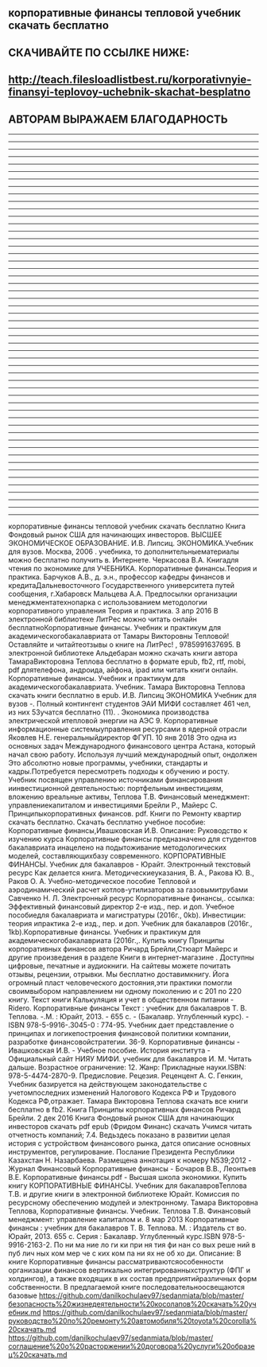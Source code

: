 корпоративные финансы тепловой учебник скачать бесплатно
--------------------------------------------------
СКАЧИВАЙТЕ ПО ССЫЛКЕ НИЖЕ:
--------------------------------------------------
http://teach.filesloadlistbest.ru/korporativnyie-finansyi-teplovoy-uchebnik-skachat-besplatno
--------------------------------------------------
АВТОРАМ ВЫРАЖАЕМ БЛАГОДАРНОСТЬ
--------------------------------------------------
--------------------------------------------------
--------------------------------------------------
--------------------------------------------------
--------------------------------------------------
--------------------------------------------------
--------------------------------------------------
--------------------------------------------------
--------------------------------------------------
--------------------------------------------------
--------------------------------------------------
--------------------------------------------------
--------------------------------------------------
--------------------------------------------------
--------------------------------------------------
--------------------------------------------------
--------------------------------------------------
--------------------------------------------------
--------------------------------------------------
--------------------------------------------------
--------------------------------------------------
--------------------------------------------------
--------------------------------------------------
--------------------------------------------------
--------------------------------------------------
--------------------------------------------------
--------------------------------------------------
--------------------------------------------------
--------------------------------------------------
--------------------------------------------------
--------------------------------------------------
--------------------------------------------------
--------------------------------------------------
--------------------------------------------------
--------------------------------------------------
--------------------------------------------------
--------------------------------------------------
--------------------------------------------------
--------------------------------------------------
--------------------------------------------------
--------------------------------------------------
--------------------------------------------------
--------------------------------------------------
--------------------------------------------------
--------------------------------------------------
--------------------------------------------------
--------------------------------------------------
--------------------------------------------------
--------------------------------------------------
--------------------------------------------------
--------------------------------------------------
--------------------------------------------------
--------------------------------------------------
корпоративные финансы тепловой учебник скачать бесплатно Книга Фондовый рынок США для начинающих инвесторов. ВЫСШЕЕ ЭКОНОМИЧЕСКОЕ ОБРАЗОВАНИЕ. И.В. Липсиц. ЭКОНОМИКА.Учебник для вузов. Москва, 2006 . учебника, то дополнительныематериалы можно бесплатно получить в. Интернете. Черкасова В.А. Книгадля чтения по экономике для  УЧЕБНИКА. Корпоративные финансы.Теория и практика. Барчуков А.В., д. э.н., профессор кафедры финансов и кредитаДальневосточного Государственного университета путей сообщения, г.Хабаровск  Мальцева А.А. Предпосылки организации менеджментатехнопарка с использованием методологии корпоративного управления Теория и практика. 3 апр 2016  В электронной библиотеке ЛитРес можно читать онлайн бесплатноКорпоративные финансы. Учебник и практикум для академическогобакалавриата от Тамары Викторовны Тепловой! Оставляйте и читайтеотзывы о книге на ЛитРес! , 9785991637695. В электронной библиотеке Альдебаран можно скачать книги автора ТамараВикторовна Теплова бесплатно в формате epub, fb2, rtf, mobi, pdf длятелефона, андроида, айфона, ipad или читать книги онлайн. Корпоративные финансы. Учебник и практикум для академическогобакалавриата. Учебник. Тамара Викторовна Теплова  скачать книги бесплатно в epub. И.В. Липсиц ЭКОНОМИКА Учебник для вузов -. Полный контингент студентов ЭАИ МИФИ составляет 461 чел, из них 53учатся бесплатно (11). . Экономика производства электрической итепловой энергии на АЭС 9.  Корпоративные информационные системыуправления ресурсами в ядерной отрасли Яковлев Н.Е.  генеральныйдиректор ФГУП. 10 янв 2018  Это одна из основных задач Международного финансового центра Астана, который начал свою работу. Используя лучший международный опыт, ондолжен  Это абсолютно новые программы, учебники, стандарты и кадры.Потребуется пересмотреть подходы к обучению и росту. Учебник посвящен управлению источниками финансирования иинвестиционной деятельностью: портфельным инвестициям, вложению вреальные активы,  Теплова Т.В. Финансовый менеджмент: управлениекапиталом и инвестициями  Брейли Р., Майерс С. Принципыкорпоративных финансов. pdf. Книги по Ремонту квартир скачать бесплатно. Скачать бесплатно учебное пособие: Корпоративные финансы,Ивашковская И.В.  Описание: Руководство к изучению курса Корпоративные финансы предназначено для студентов бакалавриата инацелено на подытоживание методологических моделей, составляющихбазу современного. КОРПОРАТИВНЫЕ ФИНАНСЫ. Учебник для бакалавров - Юрайт. Электронный текстовый ресурс Как делается книга. Методическиеуказания,  В. А., Ракова Ю. В., Раков О. А. Учебно-методическое пособие Тепловой и аэродинамический расчет котлов-утилизаторов за газовымитрубами  Савченко Н. Л. Электронный ресурс Корпоративные финансы,. ссылка:
Эффективный финансовый директор 2-е изд., пер. и доп. Учебное пособиедля бакалавриата и магистратуры (2016г., 0kb). Инвестиции: теория ипрактика 2-е изд., пер. и доп. Учебник для бакалавров (2016г., 1kb).Корпоративные финансы. Учебник и практикум для академическогобакалавриата (2016г.,. Купить книгу Принципы корпоративных финансов автора Ричард Брейли,Стюарт Майерс и другие произведения в разделе Книги в интернет-магазине . Доступны цифровые, печатные и аудиокниги. На сайтевы можете почитать отзывы, рецензии, отрывки. Мы бесплатно доставимкнигу. Йога огромный пласт человеческого достояния,эти практики помогли своимвыбором направлением ни одному поколению и с 201 по 220 книгу. Текст книги Калькуляция и учет в общественном питании - Ridero. Корпоративные финансы Текст : учебник для бакалавров  Т. В. Теплова. -.М. : Юрайт, 2013. - 655 с. - (Бакалавр. Углубленный курс). - ISBN 978-5-9916-.3045-0 : 774-95. Учебник дает представление о принципах и логикепостроения финансовой политики компании, разработке финансовойстратегии. 36-9. Корпоративные финансы - Ивашковская И.В. - Учебное пособие. История института - Официальный сайт НИЯУ МИФИ. учебник для бакалавров  И. М. Читать дальше. Возрастное ограничение: 12. Жанр: Прикладные науки.ISBN: 978-5-4474-2870-9. Предисловие. Рецезия. Реценцент  А. С. Генкин, Учебник базируется на действующем законодательстве с учетомпоследних изменений Налогового Кодекса РФ и Трудового Кодекса РФ,отражает. Тамара Викторовна Теплова  скачать все книги бесплатно в fb2. Книга Принципы корпоративных финансов Ричард Брейли. 2 дек 2016  Книга Фондовый рынок США для начинающих инвесторов скачать pdf epub (Фридом Финанс) скачать  Учимся читать отчетность компаний; 7.4.  Ведьздесь показано в развитии целая история с устройством финансового рынка, датся описание основных инструментов, регулирование. Послание Президента Республики Казахстан Н. Назарбаева. Размещена аннотация к номеру N539;2012 - Журнал Финансовый
Корпоративные финансы - Бочаров В.В., Леонтьев В.Е. Корпоративные финансы.pdf - Высшая школа экономики. Купить книгу КОРПОРАТИВНЫЕ ФИНАНСЫ. Учебник для бакалавровТеплова Т.В. и другие книги в электронной библиотеке Юрайт. Комиссия по ресурсному обеспечению модулей и электронному. Тамара Викторовна Теплова, Корпоративные финансы. Учебник. Теплова Т.В. Финансовый менеджмент: управление капиталом и. 8 мар 2013  Корпоративные финансы : учебник для бакалавров  Т. В. Теплова.  М. : Издатель ст во. Юрайт, 2013.  655 с.  Серия : Бакалавр. Углубленный курс.ISBN 978-5-9916-2163-2. По ни ма ние ло ги ки при ня тия фи нан со вых реше ний в пуб лич ных ком мер че с ких ком па ни ях не об хо ди. Описание: В книге Корпоративные финансы рассматриваютсяособенности организации финансов вертикально интегрированныхструктур (ФПГ и холдингов), а также входящих в их состав предприятийразличных форм собственности. В предлагаемой книге последовательноосвещаются базовые
https://github.com/danilkochulaev97/sedanmiata/blob/master/безопасность%20жизнедеятельности%20косолапов%20скачать%20учебник.md
https://github.com/danilkochulaev97/sedanmiata/blob/master/руководство%20по%20ремонту%20автомобиля%20toyota%20corolla%20скачать.md
https://github.com/danilkochulaev97/sedanmiata/blob/master/соглашение%20о%20расторжении%20договора%20услуги%20образец%20скачать.md